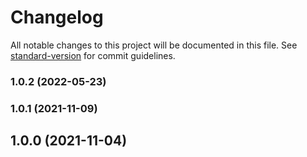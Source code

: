 # Changelog

All notable changes to this project will be documented in this file. See [standard-version](https://github.com/conventional-changelog/standard-version) for commit guidelines.

### 1.0.2 (2022-05-23)

### 1.0.1 (2021-11-09)

## 1.0.0 (2021-11-04)
